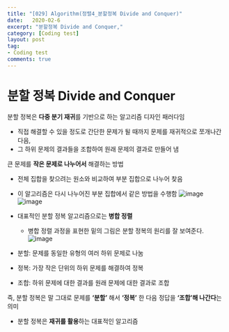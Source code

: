 ```yaml
---
title: "[029] Algorithm(정렬4_분할정복 Divide and Conquer)"
date:   2020-02-6
excerpt: "분할정복 Divide and Conquer,"
category: [Coding test]
layout: post
tag:
- Coding test
comments: true
---
```


# 분할 정복 Divide and Conquer
분할 정복은 **다중 분기 재귀**를 기반으로 하는 알고리즘 디자인 패러다임        
* 직접 해결할 수 있을 정도로 간단한 문제가 될 때까지 문제를 재귀적으로 쪼개나간 다음,      
* 그 하위 문제의 결과들을 조합하여 원래 문제의 결과로 만들어 냄       

큰 문제를 **작은 문제로 나누어서** 해결하는 방법
* 전체 집합을 찾으려는 원소와 비교하여 부분 집합으로 나누어 찾음
* 이 알고리즘은 다시 나누어진 부분 집합에서 같은 방법을 수행함 
![image](https://user-images.githubusercontent.com/76824611/121265257-804bee00-c8f3-11eb-89c7-fb614d2d5fb4.png)
![image](https://user-images.githubusercontent.com/76824611/121265332-9a85cc00-c8f3-11eb-8861-b9a1a69bb8e8.png)


* 대표적인 분할 정복 알고리즘으로는 **병합 정렬**       
    * 병합 정렬 과정을 표현한 밑의 그림은 분할 정복의 원리를 잘 보여준다.
![image](https://user-images.githubusercontent.com/76824611/121262232-be92de80-c8ee-11eb-892d-e12fb5505469.png)
* 분할: 문제를 동일한 유형의 여러 하위 문제로 나눔   
* 정복: 가장 작은 단위의 하위 문제를 해결하여 정복       
* 조합: 하위 문제에 대한 결과를 원래 문제에 대한 결과로 조합     

즉, 분할 정복은 말 그대로 문제를 **‘분할’** 해서 **‘정복’** 한 다음 정답을 **‘조합’해 나간다**는 의미      
* 분할 정복은 **재귀를 활용**하는 대표적인 알고리즘  
